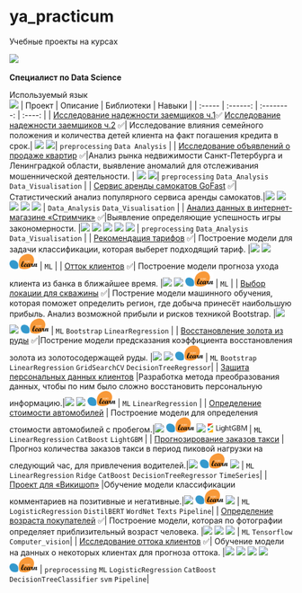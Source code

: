 # ya_practicum
Учебные проекты на курсах  

<img src="https://avatars.mds.yandex.net/get-lpc/10116223/099a1ee1-39ec-40c8-97ed-f7b8548cf5f0/orig" width="100"> 

**Специалист по Data Science**

Используемый язык  
<img src="https://www.python.org/static/community_logos/python-logo.png" width="100">
| Проект | Описание | Библиотеки | Навыки |
| :----- | :------: | :--------: | :----: |
| [Исследование надежности заемщиков ч.1](https://github.com/MolokoGen/ya_practicum/blob/main/Project_2_preprocessing_data_1.ipynb):white_check_mark: [Исследование надежности заемщиков ч.2](https://github.com/MolokoGen/ya_practicum/blob/main/Project_2_preprocessing_data_2.ipynb) :white_check_mark:| Исследование влияния семейного положения и количества детей клиента на факт погашения кредита в срок.| <img src="https://pandas.pydata.org/static/img/pandas.svg" width="50"> <img src="https://matplotlib.org/_static/logo2.svg" width="50">| `preprocessing` `Data Analysis` |
| [Исследование объявлений о продаже квартир](https://github.com/MolokoGen/ya_practicum/blob/main/Project_3_exploratory_data_analysis.ipynb) :white_check_mark:|Анализ рынка недвижимости Санкт-Петербурга и Ленинградкой области, выявление аномалий для отслеживания мошеннической деятельности. | <img src="https://pandas.pydata.org/static/img/pandas.svg" width="50"> <img src="https://matplotlib.org/_static/logo2.svg" width="50">| `preprocessing` `Data_Analysis` `Data_Visualisation` |
| [Сервис аренды самокатов GoFast](https://github.com/MolokoGen/ya_practicum/blob/main/Project_4_statistic_data_analysis.ipynb) :white_check_mark:|Статистический анализ популярного сервиса аренды самокатов.|<img src="https://pandas.pydata.org/static/img/pandas.svg" width="50"> <img src="https://matplotlib.org/_static/logo2.svg" width="50"> <img src="https://seaborn.pydata.org/_images/logo-wide-lightbg.svg" width="50"> <img src="https://github.com/numpy/numpy/blob/main/branding/logo/primary/numpylogo.svg" width="50"> <img src="https://github.com/scipy/scipy.org/blob/main/static/images/logo.svg" width="20"> | `Data_Analysis` `Data_Visualisation` |
| [Анализ данных в интернет-магазине «Стримчик»](https://github.com/MolokoGen/ya_practicum/blob/main/Project_5_midterm_project_1.ipynb) :white_check_mark:|Выявление определяющие успешность игры закономерности. |<img src="https://pandas.pydata.org/static/img/pandas.svg" width="50"> <img src="https://matplotlib.org/_static/logo2.svg" width="50"> <img src="https://seaborn.pydata.org/_images/logo-wide-lightbg.svg" width="50"> <img src="https://github.com/numpy/numpy/blob/main/branding/logo/primary/numpylogo.svg" width="50"> <img src="https://github.com/scipy/scipy.org/blob/main/static/images/logo.svg" width="20"> | `preprocessing` `Data_Analysis` `Data_Visualisation` |
| [Рекомендация тарифов](https://github.com/MolokoGen/ya_practicum/blob/main/Project_6_introduction_%20in_ML.ipynb) :white_check_mark:| Построение модели для задачи классификации, которая выберет подходящий тариф. |<img src="https://pandas.pydata.org/static/img/pandas.svg" width="50"> <img src="https://seaborn.pydata.org/_images/logo-wide-lightbg.svg" width="50">  <img src="https://github.com/scikit-learn/scikit-learn/blob/main/doc/logos/scikit-learn-logo-without-subtitle.svg" width="50"> |  `ML` |
| [Отток клиентов](https://github.com/MolokoGen/ya_practicum/blob/main/Project_7_supervised%20learning.ipynb) :white_check_mark:| Построение модели прогноза ухода клиента из банка в ближайшее время.  |<img src="https://pandas.pydata.org/static/img/pandas.svg" width="50"> <img src="https://seaborn.pydata.org/_images/logo-wide-lightbg.svg" width="50">  <img src="https://github.com/scikit-learn/scikit-learn/blob/main/doc/logos/scikit-learn-logo-without-subtitle.svg" width="50"> |  `ML` |
| [Выбор локации для скважины](https://github.com/MolokoGen/ya_practicum/blob/main/Project_8_ML_in_bussines.ipynb) :white_check_mark:| Пострение модели машинного обучения, которая поможет определить регион, где добыча принесёт наибольшую прибыль. Анализ возможной прибыли и рисков техникой Bootstrap.  |<img src="https://pandas.pydata.org/static/img/pandas.svg" width="50"> <img src="https://seaborn.pydata.org/_images/logo-wide-lightbg.svg" width="50">  <img src="https://github.com/scikit-learn/scikit-learn/blob/main/doc/logos/scikit-learn-logo-without-subtitle.svg" width="50"> |  `ML` `Bootstrap` `LinearRegression` |
| [Восстановление золота из руды](https://github.com/MolokoGen/ya_practicum/blob/main/Project_9_midterm_project_2.ipynb) :white_check_mark:|Пострение модели предсказания коэффициента восстановления золота из золотосодержащей руды. |<img src="https://pandas.pydata.org/static/img/pandas.svg" width="50"> <img src="https://seaborn.pydata.org/_images/logo-wide-lightbg.svg" width="50">  <img src="https://github.com/scikit-learn/scikit-learn/blob/main/doc/logos/scikit-learn-logo-without-subtitle.svg" width="50"> |  `ML` `Bootstrap` `LinearRegression` `GridSearchCV` `DecisionTreeRegressor`|
| [Защита персональных данных клиентов](https://github.com/MolokoGen/ya_practicum/blob/main/Project_10_linear_algebra.ipynb) |Разработка метода преобразования данных, чтобы по ним было сложно восстановить персональную информацию.|<img src="https://pandas.pydata.org/static/img/pandas.svg" width="50"> <img src="https://github.com/numpy/numpy/blob/main/branding/logo/primary/numpylogo.svg" width="50"> <img src="https://github.com/scikit-learn/scikit-learn/blob/main/doc/logos/scikit-learn-logo-without-subtitle.svg" width="50"> |  `ML` `LinearRegression` |
| [Определение стоимости автомобилей](https://github.com/MolokoGen/ya_practicum/blob/main/Project_11_numeric_methods.ipynb) | Построение модели для определения стоимости автомобилей с пробегом.|<img src="https://pandas.pydata.org/static/img/pandas.svg" width="50"> <img src="https://github.com/scikit-learn/scikit-learn/blob/main/doc/logos/scikit-learn-logo-without-subtitle.svg" width="50"> <img src="https://camo.githubusercontent.com/35ecd7b85ff02044f9e0607fbf74026a18d73416b12754e0cc86ff29bb8c9d54/687474703a2f2f73746f726167652e6d64732e79616e6465782e6e65742f6765742d646576746f6f6c732d6f70656e736f757263652f3235303835342f636174626f6f73742d6c6f676f2e706e67" width="70"> <img src="https://github.com/microsoft/LightGBM/raw/master/docs/logo/LightGBM_logo_black_text.svg" width="70"> |  `ML` `LinearRegression` `CatBoost` `LightGBM` |
| [Прогнозирование заказов такси](https://github.com/MolokoGen/ya_practicum/blob/main/Project_12_time_series.ipynb) |Прогноз количества заказов такси в период пиковой нагрузки на следующий час, для привлечения водителей.|<img src="https://pandas.pydata.org/static/img/pandas.svg" width="50"> <img src="https://github.com/scikit-learn/scikit-learn/blob/main/doc/logos/scikit-learn-logo-without-subtitle.svg" width="50"> <img src="https://camo.githubusercontent.com/35ecd7b85ff02044f9e0607fbf74026a18d73416b12754e0cc86ff29bb8c9d54/687474703a2f2f73746f726167652e6d64732e79616e6465782e6e65742f6765742d646576746f6f6c732d6f70656e736f757263652f3235303835342f636174626f6f73742d6c6f676f2e706e67" width="70"> |  `ML` `LinearRegression` `Ridge` `CatBoost` `DecisionTreeRegressor` `TimeSeries`|
| [Проект для «Викишоп»](https://github.com/MolokoGen/ya_practicum/blob/main/Project_13_ML_for_texts.ipynb) |Обучение модели классификации комментариев на позитивные и негативные.|<img src="https://pandas.pydata.org/static/img/pandas.svg" width="50"> <img src="https://github.com/scikit-learn/scikit-learn/blob/main/doc/logos/scikit-learn-logo-without-subtitle.svg" width="50"> <img src="https://huggingface.co/front/assets/huggingface_logo-noborder.svg" width="30"> |  `ML` `LogisticRegression` `DistilBERT` `WordNet` `Texts` `Pipeline`|
| [Определение возраста покупателей](https://github.com/MolokoGen/ya_practicum/blob/main/Project_14_computer_vision.ipynb) :white_check_mark:| Построение модели, которая по фотографии определяет приблизительный возраст человека. |<img src="https://pandas.pydata.org/static/img/pandas.svg" width="50"> <img src="https://github.com/numpy/numpy/blob/main/branding/logo/primary/numpylogo.svg" width="50"> <img src="https://camo.githubusercontent.com/70845a9b0374573ddeec3df187751fbbc6ede669686e544519875384f20d224e/68747470733a2f2f7777772e74656e736f72666c6f772e6f72672f696d616765732f74665f6c6f676f5f686f72697a6f6e74616c2e706e67" width="70"> |  `ML` `Tensorflow` `Computer_vision`|
| [Исследование оттока клиентов](https://github.com/MolokoGen/ya_practicum/blob/main/Project_15_final_project.ipynb) :white_check_mark:| Обучение модели на данных о некоторых клиентах для прогноза оттока. |<img src="https://pandas.pydata.org/static/img/pandas.svg" width="50"> <img src="https://seaborn.pydata.org/_images/logo-wide-lightbg.svg" width="50"> <img src="https://matplotlib.org/_static/logo2.svg" width="50"> <img src="https://github.com/numpy/numpy/blob/main/branding/logo/primary/numpylogo.svg" width="50"> <img src="https://github.com/scikit-learn/scikit-learn/blob/main/doc/logos/scikit-learn-logo-without-subtitle.svg" width="50"> | `preprocessing` `ML` `LogisticRegression` `CatBoost` `DecisionTreeClassifier` `svm` `Pipeline`| 
